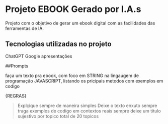 # Projeto EBOOK Gerado por I.A.s

Projeto com o objetivo de gerar um ebook digital com as facilidades das ferramentas de IA.

## Tecnologias utilizadas no projeto

ChatGPT
Google apresentações

##Prompts

faça um texto pra ebook, com foco em STRING na lingaugem de programação JAVASCRIPT, listando os pricipais metodos com exemplos em codigo 

{REGRAS}

>Explçique sempre de maneira simples 
>Deixe o texto enxuto
>sempre traga exemplos de codigo em contextos reais 
>sempre deixe um titulo sujestivo por topico 
>total de 20 topicos 
